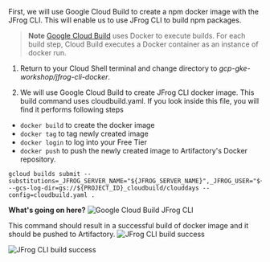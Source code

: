 First, we will use Google Cloud Build to create a npm docker image with the JFrog CLI. This will enable us to use JFrog CLI to build npm packages.

> **Note** [Google Cloud Build](https://cloud.google.com/cloud-build) uses Docker to execute builds. For each build step, Cloud Build executes a Docker container as an instance of docker run.

1. Return to your Cloud Shell terminal and change directory to _gcp-gke-workshop/jfrog-cli-docker_.

2. We will use Google Cloud Build to create JFrog CLI docker image. This build command uses cloudbuild.yaml. If you look inside this file, you will find it performs following steps
- `docker build` to create the docker image
- `docker tag` to tag newly created image
- `docker login` to log into your Free Tier
- `docker push` to push the newly created image to Artifactory's Docker repository.


```
gcloud builds submit --substitutions=_JFROG_SERVER_NAME="${JFROG_SERVER_NAME}",_JFROG_USER="${JFROG_USER}",_JFROG_API_KEY="${JFROG_API_KEY}" --gcs-log-dir=gs://${PROJECT_ID}_cloudbuild/clouddays --config=cloudbuild.yaml .
```

**What's going on here?**
![Google Cloud Build JFrog CLI](https://raw.githubusercontent.com/jfrogtraining/gcp-gke-workshop/master/docs/images/cloud-build-jfrog-cli.png)

This command should result in a successful build of docker image and it should be pushed to Artifactory.
![JFrog CLI build success](https://raw.githubusercontent.com/jfrogtraining/gcp-gke-workshop/master/docs/images/gcp/build_success1.png)

![JFrog CLI build success](https://raw.githubusercontent.com/jfrogtraining/gcp-gke-workshop/master/docs/images/gcp/build_success2.png)
